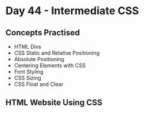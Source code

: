 # Day 44 - Intermediate CSS
## Concepts Practised
- HTML Divs
- CSS Static and Relative Positioning
- Absolute Positioning
- Centering Elements with CSS
- Font Styling
- CSS Sizing
- CSS Float and Clear
## HTML Website Using CSS
